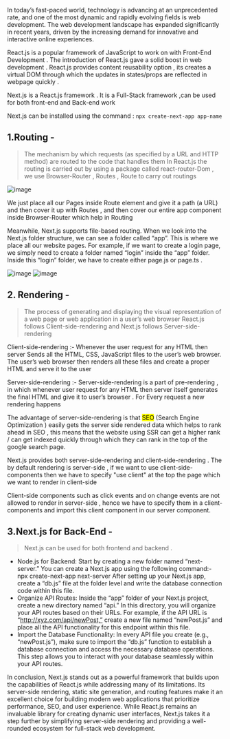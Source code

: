 
In today’s fast-paced world, technology is advancing at an unprecedented rate, and one of the most dynamic and rapidly evolving fields is web development.
The web development landscape has expanded significantly in recent years, driven by the increasing demand for innovative and interactive online experiences.

React.js is a popular framework of JavaScript to work on with Front-End Development . The introduction of React.js gave a solid boost in web development .
React.js provides content reusability option , its creates a virtual DOM through which the updates in states/props are reflected in webpage quickly .

Next.js is a React.js framework . It is a Full-Stack framework ,can be used for both front-end and Back-end work

Next.js can be installed using the command : `npx create-next-app app-name`

## 1.Routing -
> The mechanism by which requests (as specified by a URL and HTTP method) are routed to the code that handles them
In React.js the routing is carried out by using a package called react-router-Dom , we use Browser-Router , Routes , Route to carry out routings<br/>

![image](https://github.com/jamAL108/connect/assets/115083239/b681042a-aa4c-4bc5-96c9-b4a56f2b17d7)

We just place all our Pages inside Route element and give it a path (a URL) and then cover it up with Routes , and then cover our entire app component inside Browser-Router which help in Routing

Meanwhile, Next.js supports file-based routing. When we look into the Next.js folder structure, we can see a folder called “app”. 
This is where we place all our website pages. For example, if we want to create a login page, we simply need to create a folder named “login” inside the “app” folder.
Inside this “login” folder, we have to create either page.js or page.ts .

![image](https://github.com/jamAL108/connect/assets/115083239/1cbd57fe-95ea-44eb-9fe1-050ee217b760)
![image](https://github.com/jamAL108/connect/assets/115083239/2edd2ac8-51ca-4a03-b654-bafaaf2874c2)

## 2. Rendering -
> The process of generating and displaying the visual representation of a web page or web application in a user’s web browser
React.js follows Client-side-rendering and Next.js follows Server-side-rendering

Client-side-rendering :- Whenever the user request for any HTML then server Sends all the HTML, CSS, JavaScript files to the user’s web browser.
The user’s web browser then renders all these files and create a proper HTML and serve it to the user

Server-side-rendering :- Server-side-rendering is a part of pre-rendering , in which whenever user request for any HTML then server itself generates the final HTML and give it to user’s browser .
For Every request a new rendering happens

The advantage of server-side-rendering is that <mark>SEO</mark> (Search Engine Optimization ) easily gets the server side rendered data which helps to rank ahead in SEO ,
this means that the website using SSR can get a higher rank / can get indexed quickly through which they can rank in the top of the google search page.

Next.js provides both server-side-rendering and client-side-rendering . The by default rendering is server-side ,
if we want to use client-side-components then we have to specify "use client" at the top the page which we want to render in client-side

Client-side components such as click events and on change events are not allowed to render in server-side ,
hence we have to specify them in a client-components and import this client component in our server component.

## 3.Next.js for Back-End -
> Next.js can be used for both frontend and backend .
- Node.js for Backend: Start by creating a new folder named “next-server.” You can create a Next.js app using the following command:- npx create-next-app next-server After setting up your Next.js app, create a “db.js” file at the folder level and write the database connection code within this file.
- Organize API Routes: Inside the “app” folder of your Next.js project, create a new directory named “api.” In this directory, you will organize your API routes based on their URLs. For example, if the API URL is “http://xyz.com/api/newPost,” create a new file named “newPost.js” and place all the API functionality for this endpoint within this file.
- Import the Database Functionality: In every API file you create (e.g., “newPost.js”), make sure to import the “db.js” function to establish a database connection and access the necessary database operations. This step allows you to interact with your database seamlessly within your API routes.


In conclusion, Next.js stands out as a powerful framework that builds upon the capabilities of React.js while addressing many of its limitations. Its server-side rendering, static site generation, and routing features make it an excellent choice for building modern web applications that prioritize performance, SEO, and user experience. While React.js remains an invaluable library for creating dynamic user interfaces, Next.js takes it a step further by simplifying server-side rendering and providing a well-rounded ecosystem for full-stack web development.
